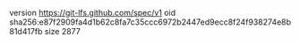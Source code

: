 version https://git-lfs.github.com/spec/v1
oid sha256:e87f2909fa4d1b62c8fa7c35ccc6972b2447ed9ecc8f24f938274e8b81d417fb
size 2877
